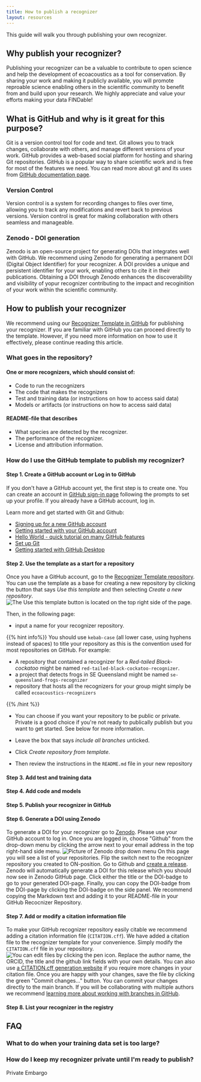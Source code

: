 ```yaml
---
title: How to publish a recognizer
layout: resources
---
```


This guide will walk you through publishing your own recognizer.

## Why publish your recognizer?

Publishing your recognizer can be a valuable to contribute to open science and help the development of ecoacoustics as a tool for conservation. 
By sharing your work and making it publicly available, you will promote reproable science enabling others in the scientific community to benefit from and build upon your research.
We highly appreciate and value your efforts making your data FINDable! 

## What is GitHub and why is it great for this purpose?

Git is a version control tool for code and text. Git allows you to track changes, collaborate with others, and manage different versions of your work. GitHub provides a web-based social platform for hosting and sharing Git repositories. GitHub is a popular way to share scientific work and is free for most of the features we need. You can read more about git and its uses from [GitHub documentation page](https://docs.github.com/en/get-started/using-git/about-git).

### Version Control

Version control is a system for recording changes to files over time, allowing you to track any modifications and revert back to previous versions. Version control is great for making collaboration with others seamless and manageable.

### Zenodo - DOI generation

Zenodo is an open-source project for generating DOIs that integrates well with GitHub. We recommend using Zenodo for generating a permanent DOI (Digital Object Identifier) for your recognizer. A DOI provides a unique and persistent identifier for your work, enabling others to cite it in their publications. Obtaining a DOI through Zenodo enhances the discoverability and visibility of yopur recognizer contributing to the impact and recoginition of your work within the scientific community.

## How to publish your recognizer

We recommend using our [Recognizer Template in GitHub](https://github.com/ecoacoustics/recognizer-template) for publishing your recognizer. If you are familiar with GitHub you can proceed directly to the template. However, if you need more information on how to use it effectively, please continue reading this article.

### What goes in the repository?

#### One or more recognizers, which should consist of:

- Code to run the recognizers
- The code that makes the recognizers
- Test and training data (or instructions on how to access said data)
- Models or artifacts (or instructions on how to access said data)

#### README-file that describes

- What species are detected by the recognizer.
- The performance of the recognizer.
- License and attribution information.

### How do I use the GitHub template to publish my recognizer?

#### Step 1.  Create a GitHub account or Log in to GitHub

If you don't have a GitHub account yet,  the first step is to create one. You can create an account in [GitHub sign-in page](https://github.com/signup) following the prompts to set up your profile. If you already have a GitHub account, log in. 

Learn more and get started with Git and Github:
- [Signing up for a new GitHub account](https://docs.github.com/en/get-started/signing-up-for-github/signing-up-for-a-new-github-account)
- [Getting started with your GitHub account](https://docs.github.com/en/get-started/onboarding/getting-started-with-your-github-account)
- [Hello World - quick tutorial on many GitHub features](https://docs.github.com/en/get-started/quickstart/hello-world)
- [Set up Git](https://docs.github.com/en/get-started/quickstart/set-up-git)
- [Getting started with GitHub Desktop](https://docs.github.com/en/desktop/installing-and-configuring-github-desktop/overview/getting-started-with-github-desktop)

#### Step 2. Use the template as a start for a repository

Once you have a GitHub account, go to the [Recognizer Template repository](https://github.com/ecoacoustics/recognizer-template). You can use the template as a base for creating a new repository by clicking the button that says _Use this template_ and then selecting _Create a new repository_.  
![The Use this template button is located on the top right side of the page.](github-use-template.png)

Then, in the following page:

- input a name for your recognizer repository. 
 
{{% hint info%}}
You should use `kebab-case` (all lower case, using hyphens instead of spaces) to title your repository as this is the convention used for most repositories on GitHub. For example:

- A repository that contained a recognizer for a _Red-tailed Black-cockatoo_ might be named `red-tailed-black-cockatoo-recognizer`.
- a project that detects frogs in SE Queensland might be named `se-queensland-frogs-recognizer`
- repository that hosts all the recognizers for your group might simply be called `ecoacoustics-recognizers`

{{% /hint %}}
   
 - You can choose if you want your repository to be public or private. Private is a good choice if you're not ready to publically publish but you want to get started. See below <insert link> for more information.
 
- Leave the box that says _include all branches_ unticked.
- Click _Create repository from template_. 
- Then review the instructions in the `README.md` file in your new repository

#### Step 3. Add test and training data

#### Step 4. Add code and models

#### Step 5. Publish your recognizer in GitHub

#### Step 6. Generate a DOI using Zenodo

To generate a DOI for your recognizer go to [Zenodo](https://zenodo.org/login). Please use your GitHub account to log in. Once you are logged in, choose "Github" from the drop-down menu by clicking the arrow next to your email address in the top right-hand side menu. ![Picture of Zenodo drop down menu](zenodo-github-page.png) On this page you will see a list of your repositories. Flip the switch next to the recognizer repository you created to ON-position. Go to Github and [create a release](https://docs.github.com/en/repositories/releasing-projects-on-github/managing-releases-in-a-repository). Zenodo will automatically generate a DOI for this release which you should now see in Zenodo GitHub page. Click either the title or the DOI-badge to go to your generated DOI-page.  Finally, you can copy the DOI-badge from the DOI-page by clicking the DOI-badge on the side panel. We recommend copying the Markdown text and adding it to your README-file in your GitHub Recocnizer Repository.

#### Step 7. Add or modify a citation information file

To make your GitHub recognizer repository easily citable we recommend adding a citation information file (`CITATION.cff`).  We have added a citation file to the recognizer template for your convenience. Simply modify the `CITATION.cff` file in your repository. ![You can edit files by clicking the pen icon.](citation-file-edit.png) Replace the author name, the ORCID, the title and the github link fields with your own details. You can also use [a CITATION.cff generation website](https://citation-file-format.github.io/cff-initializer-javascript/#/) if you require more changes in your citation file.  Once you are happy with your changes, save the file by clicking the green "Commit changes..." button. You can commit your changes directly to the main branch. If you will be collaborating with multiple authors we recommend [learning more about working with branches in GitHub](https://docs.github.com/en/pull-requests/collaborating-with-pull-requests/proposing-changes-to-your-work-with-pull-requests/about-branches). 

#### Step 8. List your recognizer in the registry

## FAQ

### What to do when your training data set is too large?

### How do I keep my recognizer private until I'm ready to publish?

Private Embargo 
